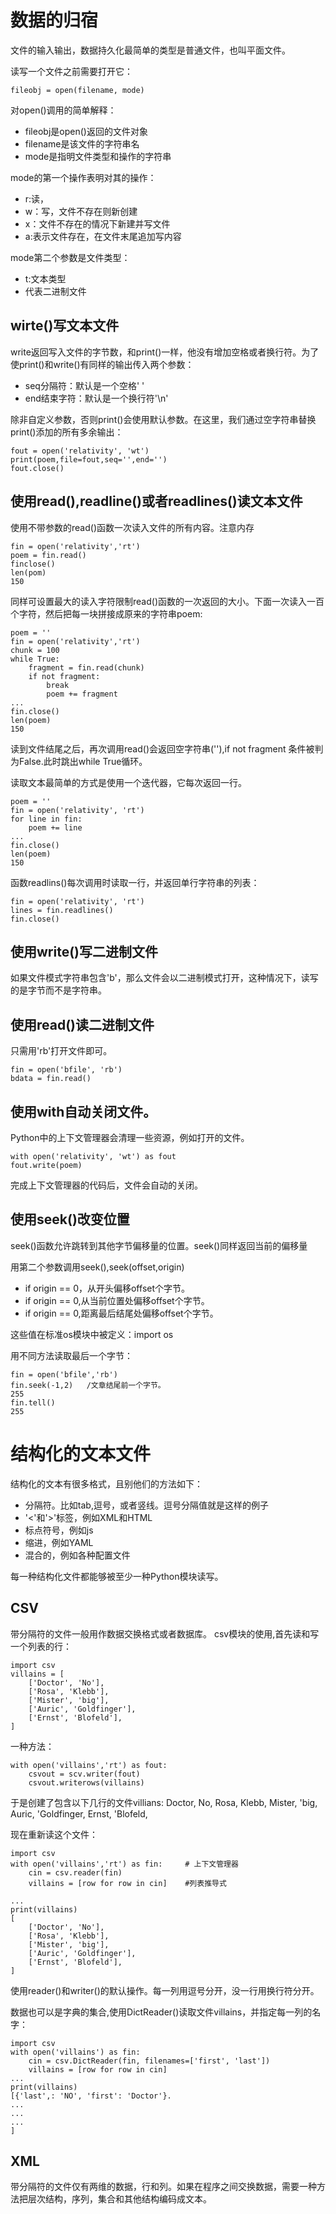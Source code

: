 # 数据的归宿
文件的输入输出，数据持久化最简单的类型是普通文件，也叫平面文件。

读写一个文件之前需要打开它：

    fileobj = open(filename, mode)
对open()调用的简单解释：
* fileobj是open()返回的文件对象
* filename是该文件的字符串名
* mode是指明文件类型和操作的字符串

mode的第一个操作表明对其的操作：
* r:读，
* w：写，文件不存在则新创建
* x：文件不存在的情况下新建并写文件
* a:表示文件存在，在文件末尾追加写内容

mode第二个参数是文件类型：
* t:文本类型
* 代表二进制文件

## wirte()写文本文件
write返回写入文件的字节数，和print()一样，他没有增加空格或者换行符。为了使print()和write()有同样的输出传入两个参数：
* seq分隔符：默认是一个空格' '
* end结束字符：默认是一个换行符'\n'

除非自定义参数，否则print()会使用默认参数。在这里，我们通过空字符串替换print()添加的所有多余输出：

    fout = open('relativity', 'wt')
    print(poem,file=fout,seq='',end='')
    fout.close()

## 使用read(),readline()或者readlines()读文本文件

使用不带参数的read()函数一次读入文件的所有内容。注意内存

    fin = open('relativity','rt')
    poem = fin.read()
    finclose()
    len(pom)
    150
同样可设置最大的读入字符限制read()函数的一次返回的大小。下面一次读入一百个字符，然后把每一块拼接成原来的字符串poem:

    poem = ''
    fin = open('relativity','rt')
    chunk = 100
    while True:
        fragment = fin.read(chunk)
        if not fragment:
            break
            poem += fragment
    ...
    fin.close()
    len(poem)
    150
读到文件结尾之后，再次调用read()会返回空字符串(''),if not fragment 条件被判为False.此时跳出while True循环。

读取文本最简单的方式是使用一个迭代器，它每次返回一行。

    poem = ''
    fin = open('relativity', 'rt')
    for line in fin:
        poem += line
    ...
    fin.close()
    len(poem)
    150
函数readlins()每次调用时读取一行，并返回单行字符串的列表：

    fin = open('relativity', 'rt')
    lines = fin.readlines()
    fin.close()

## 使用write()写二进制文件
如果文件模式字符串包含'b'，那么文件会以二进制模式打开，这种情况下，读写的是字节而不是字符串。
## 使用read()读二进制文件
只需用'rb'打开文件即可。

    fin = open('bfile', 'rb')
    bdata = fin.read()
## 使用with自动关闭文件。
Python中的上下文管理器会清理一些资源，例如打开的文件。

    with open('relativity', 'wt') as fout
    fout.write(poem)
完成上下文管理器的代码后，文件会自动的关闭。

## 使用seek()改变位置
seek()函数允许跳转到其他字节偏移量的位置。seek()同样返回当前的偏移量

用第二个参数调用seek(),seek(offset,origin)
* if origin == 0，从开头偏移offset个字节。
* if origin == 0,从当前位置处偏移offset个字节。
* if origin == 0,距离最后结尾处偏移offset个字节。

这些值在标准os模块中被定义：import os

用不同方法读取最后一个字节：

    fin = open('bfile','rb')
    fin.seek(-1,2)   /文章结尾前一个字节。
    255
    fin.tell()
    255

# 结构化的文本文件
结构化的文本有很多格式，且别他们的方法如下：
* 分隔符。比如tab,逗号，或者竖线。逗号分隔值就是这样的例子
* '<'和'>'标签，例如XML和HTML
* 标点符号，例如js
* 缩进，例如YAML
* 混合的，例如各种配置文件

每一种结构化文件都能够被至少一种Python模块读写。

## CSV
带分隔符的文件一般用作数据交换格式或者数据库。
csv模块的使用,首先读和写一个列表的行：

    import csv
    villains = [
        ['Doctor', 'No'],
        ['Rosa', 'Klebb'],
        ['Mister', 'big'],
        ['Auric', 'Goldfinger'],
        ['Ernst', 'Blofeld'],
    ]
一种方法：

    with open('villains','rt') as fout:
        csvout = scv.writer(fout)
        csvout.writerows(villains)
于是创建了包含以下几行的文件villians:
Doctor, No,
Rosa, Klebb,
Mister, 'big,
Auric, 'Goldfinger,
Ernst, 'Blofeld,

现在重新读这个文件：

    import csv
    with open('villains','rt') as fin:     # 上下文管理器
        cin = csv.reader(fin)
        villains = [row for row in cin]    #列表推导式

    ...
    print(villains)
    [
        ['Doctor', 'No'],
        ['Rosa', 'Klebb'],
        ['Mister', 'big'],
        ['Auric', 'Goldfinger'],
        ['Ernst', 'Blofeld'],
    ]
使用reader()和writer()的默认操作。每一列用逗号分开，没一行用换行符分开。

数据也可以是字典的集合,使用DictReader()读取文件villains，并指定每一列的名字：

    import csv
    with open('villains') as fin:
        cin = csv.DictReader(fin, filenames=['first', 'last'])
        villains = [row for row in cin]
    ...
    print(villains)
    [{'last',: 'NO', 'first': 'Doctor'}.
    ...
    ...
    ...
    ]

## XML
带分隔符的文件仅有两维的数据，行和列。如果在程序之间交换数据，需要一种方法把层次结构，序列，集合和其他结构编码成文本。